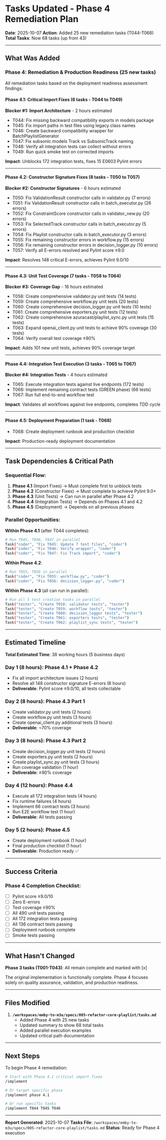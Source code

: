# Tasks Updated - Phase 4 Remediation Plan

**Date**: 2025-10-07
**Action**: Added 25 new remediation tasks (T044-T068)
**Total Tasks**: Now 68 tasks (up from 43)

---

## What Was Added

### Phase 4: Remediation & Production Readiness (25 new tasks)

All remediation tasks based on the deployment readiness assessment findings:

#### Phase 4.1: Critical Import Fixes (6 tasks - T044 to T049)
**Blocker #1: Import Architecture** - 2 hours estimated

- T044: Fix missing backward compatibility exports in models package
- T045: Fix import paths in test files using legacy class names
- T046: Create backward compatibility wrapper for BatchPlaylistGenerator
- T047: Fix subsonic.models Track vs SubsonicTrack naming
- T048: Verify all integration tests can collect without errors
- T049: Run quick smoke test on corrected imports

**Impact**: Unblocks 172 integration tests, fixes 15 E0603 Pylint errors

---

#### Phase 4.2: Constructor Signature Fixes (8 tasks - T050 to T057)
**Blocker #2: Constructor Signatures** - 6 hours estimated

- T050: Fix ValidationResult constructor calls in validator.py (7 errors)
- T051: Fix ValidationResult constructor calls in batch_executor.py (26 errors)
- T052: Fix ConstraintScore constructor calls in validator_new.py (20 errors)
- T053: Fix SelectedTrack constructor calls in batch_executor.py (5 errors)
- T054: Fix Playlist constructor calls in batch_executor.py (3 errors)
- T055: Fix remaining constructor errors in workflow.py (15 errors)
- T056: Fix remaining constructor errors in decision_logger.py (10 errors)
- T057: Verify all E-errors resolved and Pylint score ≥9.0

**Impact**: Resolves 148 critical E-errors, achieves Pylint 9.0/10

---

#### Phase 4.3: Unit Test Coverage (7 tasks - T058 to T064)
**Blocker #3: Coverage Gap** - 16 hours estimated

- T058: Create comprehensive validator.py unit tests (14 tests)
- T059: Create comprehensive workflow.py unit tests (20 tests)
- T060: Create comprehensive decision_logger.py unit tests (10 tests)
- T061: Create comprehensive exporters.py unit tests (12 tests)
- T062: Create comprehensive azuracast/playlist_sync.py unit tests (15 tests)
- T063: Expand openai_client.py unit tests to achieve 90% coverage (30 tests)
- T064: Verify overall test coverage ≥90%

**Impact**: Adds 101 new unit tests, achieves 90% coverage target

---

#### Phase 4.4: Integration Test Execution (3 tasks - T065 to T067)
**Blocker #4: Integration Tests** - 4 hours estimated

- T065: Execute integration tests against live endpoints (172 tests)
- T066: Implement remaining contract tests (GREEN phase) (66 tests)
- T067: Run full end-to-end workflow test

**Impact**: Validates all workflows against live endpoints, completes TDD cycle

---

#### Phase 4.5: Deployment Preparation (1 task - T068)

- T068: Create deployment runbook and production checklist

**Impact**: Production-ready deployment documentation

---

## Task Dependencies & Critical Path

### Sequential Flow:
1. **Phase 4.1** (Import Fixes) → Must complete first to unblock tests
2. **Phase 4.2** (Constructor Fixes) → Must complete to achieve Pylint 9.0+
3. **Phase 4.3** (Unit Tests) → Can run in parallel after Phase 4.2
4. **Phase 4.4** (Integration Tests) → Depends on Phases 4.1 and 4.2
5. **Phase 4.5** (Deployment) → Depends on all previous phases

### Parallel Opportunities:

**Within Phase 4.1** (after T044 completes):
```bash
# Run T045, T046, T047 in parallel
Task("coder", "Fix T045: Update 7 test files", "coder")
Task("coder", "Fix T046: Verify wrapper", "coder")
Task("coder", "Fix T047: Fix Track import", "coder")
```

**Within Phase 4.2**:
```bash
# Run T055, T056 in parallel
Task("coder", "Fix T055: workflow.py", "coder")
Task("coder", "Fix T056: decision_logger.py", "coder")
```

**Within Phase 4.3** (all can run in parallel):
```bash
# Run all 5 test creation tasks in parallel
Task("tester", "Create T058: validator tests", "tester")
Task("tester", "Create T059: workflow tests", "tester")
Task("tester", "Create T060: decision_logger tests", "tester")
Task("tester", "Create T061: exporters tests", "tester")
Task("tester", "Create T062: playlist_sync tests", "tester")
```

---

## Estimated Timeline

**Total Estimated Time**: 38 working hours (5 business days)

### Day 1 (8 hours): Phase 4.1 + Phase 4.2
- Fix all import architecture issues (2 hours)
- Resolve all 148 constructor signature E-errors (6 hours)
- **Deliverable**: Pylint score ≥9.0/10, all tests collectable

### Day 2 (8 hours): Phase 4.3 Part 1
- Create validator.py unit tests (2 hours)
- Create workflow.py unit tests (3 hours)
- Create openai_client.py additional tests (3 hours)
- **Deliverable**: ~70% coverage

### Day 3 (8 hours): Phase 4.3 Part 2
- Create decision_logger.py unit tests (2 hours)
- Create exporters.py unit tests (2 hours)
- Create playlist_sync.py unit tests (3 hours)
- Run coverage validation (1 hour)
- **Deliverable**: ≥90% coverage

### Day 4 (12 hours): Phase 4.4
- Execute all 172 integration tests (4 hours)
- Fix runtime failures (4 hours)
- Implement 66 contract tests (3 hours)
- Run E2E workflow test (1 hour)
- **Deliverable**: All tests passing

### Day 5 (2 hours): Phase 4.5
- Create deployment runbook (1 hour)
- Final production checklist (1 hour)
- **Deliverable**: Production ready ✅

---

## Success Criteria

### Phase 4 Completion Checklist:
- [ ] Pylint score ≥9.0/10
- [ ] Zero E-errors
- [ ] Test coverage ≥90%
- [ ] All 490 unit tests passing
- [ ] All 172 integration tests passing
- [ ] All 136 contract tests passing
- [ ] Deployment runbook complete
- [ ] Smoke tests passing

---

## What Hasn't Changed

**Phase 3 tasks (T001-T043)**: All remain complete and marked with [x]

The original implementation is functionally complete. Phase 4 focuses solely on quality assurance, validation, and production readiness.

---

## Files Modified

1. **`/workspaces/emby-to-m3u/specs/005-refactor-core-playlist/tasks.md`**
   - Added Phase 4 with 25 new tasks
   - Updated summary to show 68 total tasks
   - Added parallel execution examples
   - Updated critical path documentation

---

## Next Steps

To begin Phase 4 remediation:

```bash
# Start with Phase 4.1 critical import fixes
/implement

# Or target specific phase
/implement phase 4.1

# Or run specific tasks
/implement T044 T045 T046
```

---

**Report Generated**: 2025-10-07
**Tasks File**: `/workspaces/emby-to-m3u/specs/005-refactor-core-playlist/tasks.md`
**Status**: Ready for Phase 4 execution
